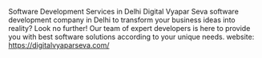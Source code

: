 Software Development Services in Delhi
Digital Vyapar Seva software development company in Delhi to transform your business ideas into reality? Look no further! Our team of expert  developers is here to provide you with best software solutions according to your unique needs.
website: https://digitalvyaparseva.com/

